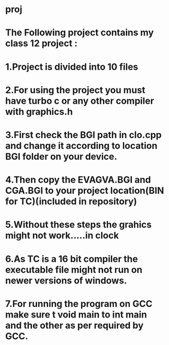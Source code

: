 # proj
# The Following project contains my class 12 project :
# 1.Project is divided into 10 files 
# 2.For using the project you must have turbo c or any other compiler with graphics.h
# 3.First check the BGI path in clo.cpp and change it according to location BGI folder on your device.
# 4.Then copy the EVAGVA.BGI and CGA.BGI to your project location(BIN for TC)(included in repository)
# 5.Without these steps the grahics might not work.....in clock 
# 6.As TC is a 16 bit compiler the executable file might not run on newer versions of windows.
# 7.For running the program on GCC make sure t void main to int main and the other as per required by GCC.
